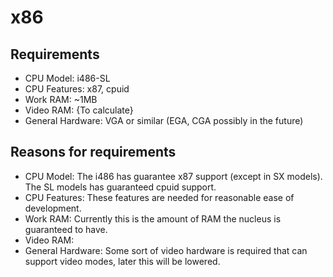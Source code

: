 # x86

## Requirements

- CPU Model: i486-SL
- CPU Features: x87, cpuid
- Work RAM: ~1MB
- Video RAM: {To calculate}
- General Hardware: VGA or similar (EGA, CGA possibly in the future)

## Reasons for requirements

- CPU Model: The i486 has guarantee x87 support (except in SX models). The SL models has guaranteed cpuid support.
- CPU Features: These features are needed for reasonable ease of development.
- Work RAM: Currently this is the amount of RAM the nucleus is guaranteed to have.
- Video RAM: 
- General Hardware: Some sort of video hardware is required that can support video modes, later this will be lowered.
